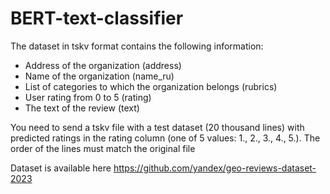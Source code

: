 # BERT-text-classifier

The dataset in tskv format contains the following information:
* Address of the organization (address)
* Name of the organization (name_ru)
* List of categories to which the organization belongs (rubrics)
* User rating from 0 to 5 (rating)
* The text of the review (text)
  
You need to send a tskv file with a test dataset
(20 thousand lines) with predicted ratings in
the rating column (one of 5 values: 1., 2., 3., 4., 5.). The order
of the lines must match the original file

Dataset is available here https://github.com/yandex/geo-reviews-dataset-2023
